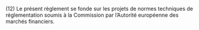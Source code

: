 (12) Le présent règlement se fonde sur les projets de normes techniques de réglementation soumis à la Commission par l’Autorité européenne des marchés financiers.